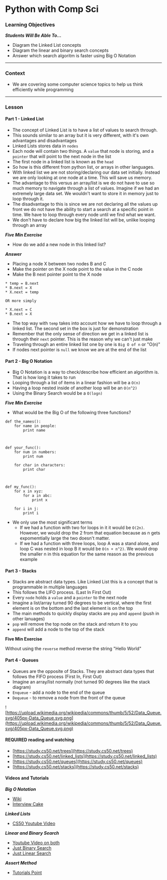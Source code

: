 # Python with Comp Sci

### Learning Objectives
***Students Will Be Able To...***

* Diagram the Linked List concepts
* Diagram the linear and binary search concepts
* Answer which search algoritm is faster using Big O Notation

---
### Context

* We are covering some computer science topics to help us think efficiently while programming

---
### Lesson

#### Part 1 - Linked List

* The concept of Linked List is to have a list of values to search through. 
* This sounds similar to an array but it is very different, with it's own advantages and disadvantages
* Linked Lists stores data in `nodes`
* Each node will contain two things. A `value` that node is storing, and a `pointer` that will point to the next node in the list
* The first node in a linked list is known as the `head`
* So how is this different from python list, or arrays in other languages. 
* With linked list we are not storing/declaring our data set initially. Instead we are only looking at one node at a time. This will save us memory. 
* The advantage to this versus an array/list is we do not have to use so much memory to navigate through a list of values. Imagine if we had an extremely large data set. We wouldn't want to store it in memory just to loop through it. 
* The disadvantage to this is since we are not declaring all the values up front we do not have the ability to start a search at a specific point in time. We have to loop through every node until we find what we want. 
* We don't have to declare how big the linked list will be, unlike looping through an array

***Five Min Exercise***

* How do we add a new node in this linked list? 

***Answer***

* Placing a node X between two nodes B and C
* Make the pointer on the X node point to the value in the C node 
* Make the B next pointer point to the X node

```
* temp = B.next
* B.next = X
* X.next = temp

OR more simply

* X.next = C
* B.next = X
```
* The top way with `temp` takes into account how we have to loop through a linked list. The second set in the box is just for demonstration
* Remember that the only sense of direction we get in a linked list is through their `next` pointer. This is the reason why we can't just make 
* Traveling through an entire linked list one by one is `Big O of n` or "O(n)"
* If nodes next pointer is `null` we know we are at the end of the list


#### Part 2 - Big O Notation

* Big O Notation is a way to check/describe how efficient an algorithm is. That is how long it takes to run
* Looping through a list of items in a linear fashion will be a `O(n)`
* Having a loop nested inside of another loop will be an `O(n^2)`
* Using the Binary Search would be a `O(logn)`

***Five Min Exercise***

* What would be the Big O of the following three functions?

```
def the_names():
	for name in people:
		print name
	
	

def your_func():
	for num in numbers:
		print num
	
	for char in characters:
		print char
		
		
		
def my_func():
	for x in xyz:
		for a in abc:
			print x
			
	for i in j:
		print i

```
* We only use the most significant terms
	* If we had a function with two for loops in it it would be `O(2n)`. However, we would drop the 2 from that equation because as n gets expomemtially large the two doesn't matter. 
	* If we had a function with three loops, loop A was a stand alone, and loop C was nested in loop B it would be `O(n + n^2)`. We would drop the smaller n in this equation for the same reason as the previous example


#### Part 3 - Stacks

* Stacks are abstract data types. Like Linked List this is a concept that is programmable in multiple languages
* This follows the LIFO process. (Last In First Out)
* Every `node` holds a `value` and a `pointer` to the next node
* Imagine a list/array turned 90 degrees to be vertical, where the first element is on the bottom and the last element is on the top
* The main methods to quickly display stacks are `pop` and `append` (push in other lanuages)
* `pop` will remove the top node on the stack and return it to you
* `append` will add a node to the top of the stack

**Five Min Exercise**

Without using the `reverse` method reverse the string "Hello World"



#### Part 4 - Queues

* Queues are the opposite of Stacks. They are abstract data types that follows the FIFO process (First In, First Out)
* Imagine an array/list normally (not turned 90 degrees like the stack diagram)
* `Enqueue` - add a node to the end of the queue
* `Dequeue` - to remove a node from the front of the queue

![https://upload.wikimedia.org/wikipedia/commons/thumb/5/52/Data_Queue.svg/405px-Data_Queue.svg.png](https://upload.wikimedia.org/wikipedia/commons/thumb/5/52/Data_Queue.svg/405px-Data_Queue.svg.png)




#### REQUIRED reading and watching
* [https://study.cs50.net/trees](https://study.cs50.net/trees)
* [https://study.cs50.net/linked_lists](https://study.cs50.net/linked_lists)
* [https://study.cs50.net/queues](https://study.cs50.net/queues)
* [https://study.cs50.net/stacks](https://study.cs50.net/stacks)

#### Videos and Tutorials

***Big O Notation***

* [Wiki](https://en.wikipedia.org/wiki/Binary_search_algorithm)
* [Interview Cake](https://www.interviewcake.com/article/python/big-o-notation-time-and-space-complexity)

***Linked Lists***

* [CS50 Youtube Video](https://www.youtube.com/watch?v=5nsKtQuT6E8)

***Linear and Binary Search***

* [Youtube Video on both](https://www.youtube.com/watch?v=wNVCJj642n4)
* [Just Binary Search](https://www.youtube.com/watch?v=JQhciTuD3E8)
* [Just Linear Search](https://www.youtube.com/watch?v=iwo5WAldDks)

***Assert Method***

* [Tutorials Point](http://www.tutorialspoint.com/python/assertions_in_python.htm)
